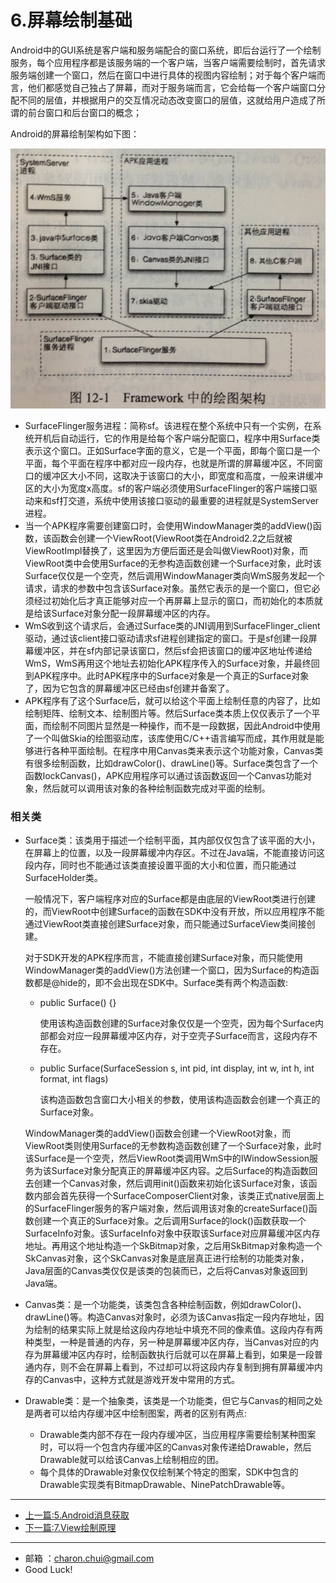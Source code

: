 # 6.屏幕绘制基础

Android中的GUI系统是客户端和服务端配合的窗口系统，即后台运行了一个绘制服务，每个应用程序都是该服务端的一个客户端，当客户端需要绘制时，首先请求服务端创建一个窗口，然后在窗口中进行具体的视图内容绘制；对于每个客户端而言，他们都感觉自己独占了屏幕，而对于服务端而言，它会给每一个客户端窗口分配不同的层值，并根据用户的交互情况动态改变窗口的层值，这就给用户造成了所谓的前台窗口和后台窗口的概念；

Android的屏幕绘制架构如下图：

![](https://raw.githubusercontent.com/CharonChui/Pictures/master/android_draw_process_archi.jpg)

- SurfaceFlinger服务进程：简称sf。该进程在整个系统中只有一个实例，在系统开机后自动运行，它的作用是给每个客户端分配窗口，程序中用Surface类表示这个窗口。正如Surface字面的意义，它是一个平面，即每个窗口是一个平面，每个平面在程序中都对应一段内存，也就是所谓的屏幕缓冲区，不同窗口的缓冲区大小不同，这取决于该窗口的大小，即宽度和高度，一般来讲缓冲区的大小为宽度x高度。sf的客户端必须使用SurfaceFlinger的客户端接口驱动来和sf打交道，系统中使用该接口驱动的最重要的进程就是SystemServer进程。
- 当一个APK程序需要创建窗口时，会使用WindowManager类的addView()函数，该函数会创建一个ViewRoot(ViewRoot类在Android2.2之后就被ViewRootImpl替换了，这里因为方便后面还是会叫做ViewRoot)对象，而ViewRoot类中会使用Surface的无参构造函数创建一个Surface对象，此时该Surface仅仅是一个空壳，然后调用WindowManager类向WmS服务发起一个请求，请求的参数中包含该Surface对象。虽然它表示的是一个窗口，但它必须经过初始化后才真正能够对应一个再屏幕上显示的窗口，而初始化的本质就是给该Surface对象分配一段屏幕缓冲区的内存。
- WmS收到这个请求后，会通过Surface类的JNI调用到SurfaceFlinger_client驱动，通过该client接口驱动请求sf进程创建指定的窗口。于是sf创建一段屏幕缓冲区，并在sf内部记录该窗口，然后sf会把该窗口的缓冲区地址传递给WmS，WmS再用这个地址去初始化APK程序传入的Surface对象，并最终回到APK程序中。此时APK程序中的Surface对象是一个真正的Surface对象了，因为它包含的屏幕缓冲区已经由sf创建并备案了。 
- APK程序有了这个Surface后，就可以给这个平面上绘制任意的内容了，比如绘制矩阵、绘制文本、绘制图片等。然后Surface类本质上仅仅表示了一个平面，而绘制不同图片显然是一种操作，而不是一段数据，因此Android中使用了一个叫做Skia的绘图驱动库，该库使用C/C++语言编写而成，其作用就是能够进行各种平面绘制。在程序中用Canvas类来表示这个功能对象，Canvas类有很多绘制函数，比如drawColor()、drawLine()等。Surface类包含了一个函数lockCanvas()，APK应用程序可以通过该函数返回一个Canvas功能对象，然后就可以调用该对象的各种绘制函数完成对平面的绘制。



### 相关类

- Surface类：该类用于描述一个绘制平面，其内部仅仅包含了该平面的大小，在屏幕上的位置，以及一段屏幕缓冲内存区。不过在Java端，不能直接访问这段内存，同时也不能通过该类直接设置平面的大小和位置，而只能通过SurfaceHolder类。

    一般情况下，客户端程序对应的Surface都是由底层的ViewRoot类进行创建的，而ViewRoot中创建Surface的函数在SDK中没有开放，所以应用程序不能通过ViewRoot类直接创建Surface对象，而只能通过SurfaceView类间接创建。

    对于SDK开发的APK程序而言，不能直接创建Surface对象，而只能使用WindowManager类的addView()方法创建一个窗口，因为Surface的构造函数都是@hide的，即不会出现在SDK中。Surface类有两个构造函数:  

    - public Surface() {}

        使用该构造函数创建的Surface对象仅仅是一个空壳，因为每个Surface内部都会对应一段屏幕缓冲区内存，对于空壳子Surface而言，这段内存不存在。

    - public Surface(SurfaceSession s, int pid, int display, int w, int h, int format, int flags)

        该构造函数包含窗口大小相关的参数，使用该构造函数会创建一个真正的Surface对象。

    WindowManager类的addView()函数会创建一个ViewRoot对象，而ViewRoot类则使用Surface的无参数构造函数创建了一个Surface对象，此时该Surface是一个空壳，然后ViewRoot类调用WmS中的IWindowSession服务为该Surface对象分配真正的屏幕缓冲区内容。之后Surface的构造函数回去创建一个Canvas对象，然后调用init()函数来初始化该Surface对象，该函数内部会首先获得一个SurfaceComposerClient对象，该类正式native层面上的SurfaceFlinger服务的客户端对象，然后调用该对象的createSurface()函数创建一个真正的Surface对象。之后调用Surface的lock()函数获取一个SurfaceInfo对象。该SurfaceInfo对象中获取该Surface对应屏幕缓冲区内存地址。再用这个地址构造一个SkBitmap对象，之后用SkBitmap对象构造一个SkCanvas对象，这个SkCanvas对象是底层真正进行绘制的功能类对象，Java层面的Canvas类仅仅是该类的包装而已，之后将Canvas对象返回到Java端。

- Canvas类：是一个功能类，该类包含各种绘制函数，例如drawColor()、drawLine()等。构造Canvas对象时，必须为该Canvas指定一段内存地址，因为绘制的结果实际上就是给这段内存地址中填充不同的像素值。这段内存有两种类型，一种是普通的内存，另一种是屏幕缓冲区内存，当Canvas对应的内存为屏幕缓冲区内存时，绘制函数执行后就可以在屏幕上看到，如果是一段普通内存，则不会在屏幕上看到，不过却可以将这段内存复制到拥有屏幕缓冲内存的Canvas中，这种方式就是游戏开发中常用的方式。

- Drawable类：是一个抽象类，该类是一个功能类，但它与Canvas的相同之处是两者可以给内存缓冲区中绘制图案，两者的区别有两点:  

    - Drawable类内部不存在一段内存缓冲区，当应用程序需要绘制某种图案时，可以将一个包含内存缓冲区的Canvas对象传递给Drawable，然后Drawable就可以给该Canvas上绘制相应的团。
    - 每个具体的Drawable对象仅仅绘制某个特定的图案，SDK中包含的Drawable实现类有BitmapDrawable、NinePatchDrawable等。



---

- [上一篇:5.Android消息获取](https://github.com/CharonChui/AndroidNote/blob/master/OperatingSystem/AndroidKernal/5.Android%E6%B6%88%E6%81%AF%E8%8E%B7%E5%8F%96.md)
- [下一篇:7.View绘制原理](https://github.com/CharonChui/AndroidNote/blob/master/OperatingSystem/AndroidKernal/7.View%E7%BB%98%E5%88%B6%E5%8E%9F%E7%90%86.md)




---

- 邮箱 ：charon.chui@gmail.com  
- Good Luck! 